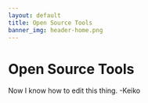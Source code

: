 ```yaml
---
layout: default
title: Open Source Tools
banner_img: header-home.png
---
```


Open Source Tools
=================
Now I know how to edit this thing. -Keiko 

